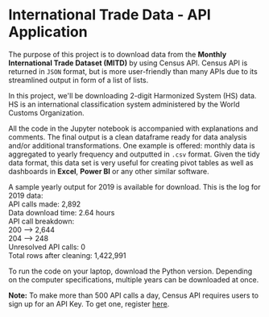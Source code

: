 # International Trade Data - API Application


The purpose of this project is to download data from the **Monthly International Trade Dataset (MITD)** by using Census API. Census API 
is returned in `JSON` format, but is more user-friendly than many APIs due to its streamlined output in form of a list of lists.

In this project, we'll be downloading 2-digit Harmonized System (HS) data. 
HS is an international classification system administered by the World Customs Organization.

All the code in the Jupyter notebook is accompanied with explanations and comments. The final output is a clean dataframe ready for data analysis and/or additional transformations.
One example is offered: monthly data is aggregated to yearly frequency and outputted in `.csv` format. Given the tidy data format, this 
data set is very useful for creating pivot tables as well as dashboards in **Excel**, **Power BI** or any other similar software.

A sample yearly output for 2019 is available for download. This is the log for 2019 data:  
API calls made: 2,892  
Data download time:  2.64 hours  
API call breakdown:  
    200  --> 2,644  
    204  -->  248  
Unresolved API calls: 0  
Total rows after cleaning: 1,422,991  

To run the code on your laptop, download the Python version. Depending on the computer specifications, multiple years can be downloaded at once.


**Note:** To make more than 500 API calls a day, Census API requires users to sign up for an API Key. 
To get one, register [here](http://api.census.gov/data/key_signup.html).


